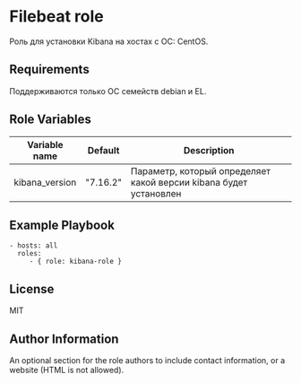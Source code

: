 Filebeat role
=========

Роль для установки Kibana на хостах с ОС: CentOS.

Requirements
------------

Поддерживаются только ОС семейств debian и EL.

Role Variables
--------------

| Variable name | Default | Description |
|-----------------------|----------|-------------------------|
| kibana_version | "7.16.2" | Параметр, который определяет какой версии kibana будет установлен |

Example Playbook
----------------

    - hosts: all
      roles:
         - { role: kibana-role }

License
-------

MIT

Author Information
------------------

An optional section for the role authors to include contact information, or a website (HTML is not allowed).

